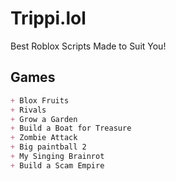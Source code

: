 # Trippi.lol
Best Roblox Scripts Made to Suit You!

## Games
```md
+ Blox Fruits
+ Rivals
+ Grow a Garden
+ Build a Boat for Treasure
+ Zombie Attack
+ Big paintball 2
+ My Singing Brainrot
+ Build a Scam Empire
```

